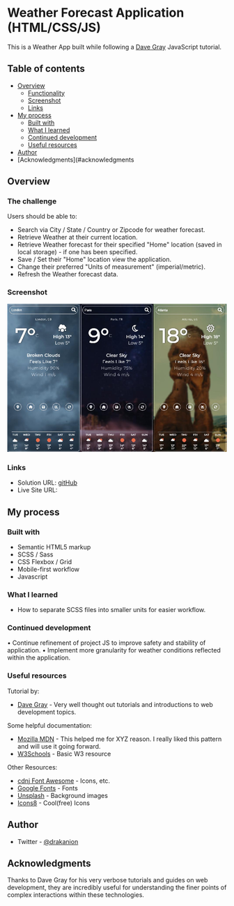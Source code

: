 # Weather Forecast Application (HTML/CSS/JS)

This is a Weather App built while following a [Dave Gray](https://www.youtube.com/watch?v=s_Ie_yh_4Co) JavaScript tutorial.

## Table of contents

- [Overview](#overview)
  - [Functionality](#functions)
  - [Screenshot](#screenshot)
  - [Links](#links)
- [My process](#my-process)
  - [Built with](#built-with)
  - [What I learned](#what-i-learned)
  - [Continued development](#continued-development)
  - [Useful resources](#useful-resources)
- [Author](#author)
- [Acknowledgments](#acknowledgments

## Overview

### The challenge

Users should be able to:

- Search via City / State / Country or Zipcode for weather forecast.
- Retrieve Weather at their current location.
- Retrieve Weather forecast for their specified "Home" location (saved in local storage) - if one has been specified.
- Save / Set their "Home" location view the application.
- Change their preferred "Units of measurement" (imperial/metric).
- Refresh the Weather forecast data.

### Screenshot

![](./screenshots/screenshot.jpg)

### Links

- Solution URL: [gitHub](https://github.com/Drakan21/WeatherApp)
- Live Site URL: [](https://)

## My process

### Built with

- Semantic HTML5 markup
- SCSS / Sass
- CSS Flexbox / Grid
- Mobile-first workflow
- Javascript

### What I learned

- How to separate SCSS files into smaller units for easier workflow.

### Continued development

• Continue refinement of project JS to improve safety and stability of application.
• Implement more granularity for weather conditions reflected within the application.

### Useful resources

Tutorial by:

- [Dave Gray](https://www.youtube.com/channel/UCY38RvRIxYODO4penyxUwTg) - Very well thought out tutorials and introductions to web development topics.

Some helpful documentation:

- [Mozilla MDN](https://developer.mozilla.org/en-US/docs) - This helped me for XYZ reason. I really liked this pattern and will use it going forward.
- [W3Schools](https://w3schools.com) - Basic W3 resource

Other Resources:

- [cdnj Font Awesome](https://cdnjs.com/libraries/font-awesome) - Icons, etc.
- [Google Fonts](https://fonts.google.com) - Fonts
- [Unsplash](https://unsplash.com/) - Background images
- [Icons8](https://icons8.com/) - Cool(free) Icons

## Author

- Twitter - [@drakanion](https://www.twitter.com/drakanion)

## Acknowledgments

Thanks to Dave Gray for his very verbose tutorials and guides on web development, they are incredibly useful for understanding the finer points of complex interactions within these technologies.

